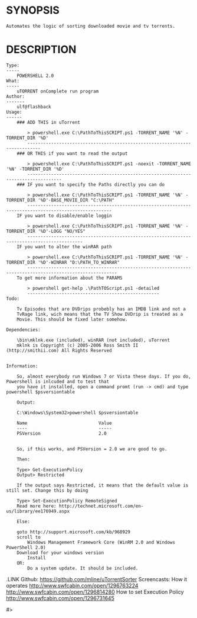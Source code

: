 SYNOPSIS ========	Automates the logic of sorting downloaded movie and tv torrents.DESCRIPTION===========	Type:	-----			POWERSHELL 2.0										What:	-----		uTORRENT onComplete run program 		Author:	-------		ulf@flashback					Usage:	------		### ADD THIS in uTorrent						> powershell.exe C:\PathToThisSCRIPT.ps1 -TORRENT_NAME '%N' -TORRENT_DIR '%D'				---------------------------------------------------------------------------		### OR THIS if you want to read the output					> powershell.exe C:\PathToThisSCRIPT.ps1 -noexit -TORRENT_NAME '%N' -TORRENT_DIR '%D'				-----------------------------------------------------------------------------------		### IF you want to specify the Paths directly you can do					> powershell.exe C:\PathToThisSCRIPT.ps1 -TORRENT_NAME '%N' -TORRENT_DIR '%D'-BASE_MOVIE_DIR "C:\PATH"			------------------------------------------------------------------------------------------------------		IF you want to disable/enable loggin					> powershell.exe C:\PathToThisSCRIPT.ps1 -TORRENT_NAME '%N' -TORRENT_DIR '%D'-LOGG "NO/YES"			-------------------------------------------------------------------------------------------		IF you want to alter the winRAR path					> powershell.exe C:\PathToThisSCRIPT.ps1 -TORRENT_NAME '%N' -TORRENT_DIR '%D'-WINRAR "D:\PATH_TO_WINRAR"			--------------------------------------------------------------------------------------------------------				To get more information about the PARAMS					> powershell get-help .\PathTOScript.ps1 -detailed			--------------------------------------------------	Todo: 			Tv Episodes that are DVDrips probebly has an IMDB link and not a		TvRage link, wich means that the TV Show DVDrip is treated as a 		Movie. This should be fixed later somehow.		Dependencies: 				\bin\mklnk.exe (included), winRAR (not included), uTorrent			mklnk is Copyright (c) 2005-2006 Ross Smith II (http://smithii.com) All Rights Reserved			Information:				So, almost everybody run Windows 7 or Vista these days. If you do, Powershell is inlcuded and to test that		you have it installed, open a command promt (run -> cmd) and type powershell $psversiontable				Output:				C:\Windows\System32>powershell $psversiontable				Name                           Value		----                           -----		PSVersion                      2.0						So, if this works, and PSVersion = 2.0 we are good to go.				Then:				Type> Get-ExecutionPolicy		Output> Restricted				If the output says Restricted, it means that the default value is still set. Change this by doing				Type> Set-ExecutionPolicy RemoteSigned		Read more here: http://technet.microsoft.com/en-us/library/ee176949.aspx				Else:				goto http://support.microsoft.com/kb/968929		scroll to			Windows Management Framework Core (WinRM 2.0 and Windows PowerShell 2.0)		Download for your windows version			Install		OR: 			Do a system update. It should be included..LINK	Github:		https://github.com/mline/uTorrentSorter	Screencasts:		How it operates			http://www.swfcabin.com/open/1296763224			http://www.swfcabin.com/open/1296814280		How to set Execution Policy			http://www.swfcabin.com/open/1296731645				#>